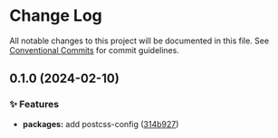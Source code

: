 # Change Log

All notable changes to this project will be documented in this file.
See [Conventional Commits](https://conventionalcommits.org) for commit guidelines.

## 0.1.0 (2024-02-10)


### ✨ Features

* **packages:** add postcss-config ([314b927](https://github.com/exile-watch/nucleus/commit/314b927b21423d63624789d34405346b1301ce1d))
